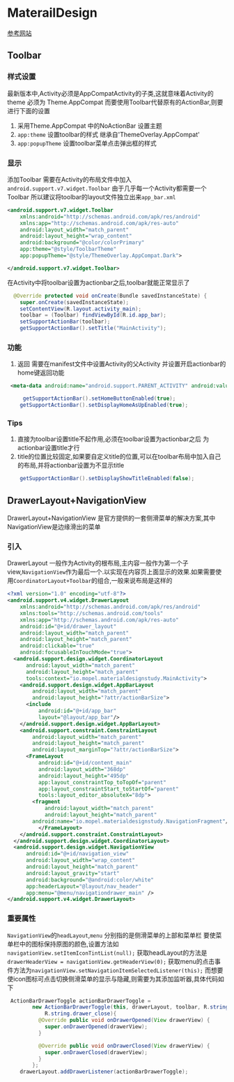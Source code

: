 # MaterailDesign
[参考网站](https://material.io/)
## Toolbar

### 样式设置
最新版本中,Activity必须是AppCompatActivity的子类,这就意味着Activity的theme 必须为 Theme.AppCompat 
而要使用Toolbar代替原有的ActionBar,则要进行下面的设置
1. 采用Theme.AppCompat 中的NoActionBar 设置主题
2. `app:theme` 设置toolbar的样式 继承自'ThemeOverlay.AppCompat'
3. `app:popupTheme` 设置toolbar菜单点击弹出框的样式

### 显示
添加Toolbar 需要在Activity的布局文件中加入 `android.support.v7.widget.Toolbar`
由于几乎每一个Activity都需要一个Toolbar 所以建议将toolbar的layout文件独立出来`app_bar.xml`
```xml
<android.support.v7.widget.Toolbar
    xmlns:android="http://schemas.android.com/apk/res/android"
    xmlns:app="http://schemas.android.com/apk/res-auto"
    android:layout_width="match_parent"
    android:layout_height="wrap_content"
    android:background="@color/colorPrimary"
    app:theme="@style/ToolbarTheme"
    app:popupTheme="@style/ThemeOverlay.AppCompat.Dark">

</android.support.v7.widget.Toolbar>
```
在Activity中将toolbar设置为actionbar之后,toolbar就能正常显示了
```java
  @Override protected void onCreate(Bundle savedInstanceState) {
    super.onCreate(savedInstanceState);
    setContentView(R.layout.activity_main);
    toolbar = (Toolbar) findViewById(R.id.app_bar);
    setSupportActionBar(toolbar);
    getSupportActionBar().setTitle("MainActivity");
```
### 功能
1. 返回 需要在manifest文件中设置Activity的父Activity 并设置开启actionbar的home键返回功能
```xml
 <meta-data android:name="android.support.PARENT_ACTIVITY" android:value=".MainActivity"/>
```
```java
     getSupportActionBar().setHomeButtonEnabled(true);
    getSupportActionBar().setDisplayHomeAsUpEnabled(true);
```

### Tips
1. 直接为toolbar设置title不起作用,必须在toolbar设置为actionbar之后 为actionbar设置title才行
2. title的位置比较固定,如果要自定义title的位置,可以在toolbar布局中加入自己的布局,并将actionbar设置为不显示title
```java
    getSupportActionBar().setDisplayShowTitleEnabled(false);
```

## DrawerLayout+NavigationView
DrawerLayout+NavigationView 是官方提供的一套侧滑菜单的解决方案,其中NavigationView是边缘滑出的菜单
### 引入
DrawerLayout 一般作为Activity的根布局,主内容一般作为第一个子view,`NavigationView`作为最后一个.以实现在内容页上面显示的效果.如果需要使用`CoordinatorLayout+Toolbar`的组合,一般来说布局是这样的
```xml
<?xml version="1.0" encoding="utf-8"?>
<android.support.v4.widget.DrawerLayout
    xmlns:android="http://schemas.android.com/apk/res/android"
    xmlns:tools="http://schemas.android.com/tools"
    xmlns:app="http://schemas.android.com/apk/res-auto"
    android:id="@+id/drawer_layout"
    android:layout_width="match_parent"
    android:layout_height="match_parent"
    android:clickable="true"
    android:focusableInTouchMode="true">
  <android.support.design.widget.CoordinatorLayout
      android:layout_width="match_parent"
      android:layout_height="match_parent"
      tools:context="io.mopel.materialdesignstudy.MainActivity">
    <android.support.design.widget.AppBarLayout
        android:layout_width="match_parent"
        android:layout_height="?attr/actionBarSize">
      <include
          android:id="@+id/app_bar"
          layout="@layout/app_bar"/>
    </android.support.design.widget.AppBarLayout>
    <android.support.constraint.ConstraintLayout
        android:layout_width="match_parent"
        android:layout_height="match_parent"
        android:layout_marginTop="?attr/actionBarSize">
      <FrameLayout
          android:id="@+id/content_main"
          android:layout_width="368dp"
          android:layout_height="495dp"
          app:layout_constraintTop_toTopOf="parent"
          app:layout_constraintStart_toStartOf="parent"
          tools:layout_editor_absoluteX="8dp">
        <fragment
            android:layout_width="match_parent"
            android:layout_height="match_parent"
        android:name="io.mopel.materialdesignstudy.NavigationFragment"/>
          </FrameLayout>
    </android.support.constraint.ConstraintLayout>
  </android.support.design.widget.CoordinatorLayout>
  <android.support.design.widget.NavigationView
      android:id="@+id/navigation_view"
      android:layout_width="wrap_content"
      android:layout_height="match_parent"
      android:layout_gravity="start"
      android:background="@android:color/white"
      app:headerLayout="@layout/nav_header"
      app:menu="@menu/navigationdrawer_main" />
</android.support.v4.widget.DrawerLayout>
```
### 重要属性
`NavigationView`的`headLayout`,`menu` 分别指的是侧滑菜单的上部和菜单栏
要使菜单栏中的图标保持原图的颜色,设置方法如`navigationView.setItemIconTintList(null);`
获取headLayout的方法是` drawerHeaderView = navigationView.getHeaderView(0);`
获取menu的点击事件方法为`navigationView.setNavigationItemSelectedListener(this);`
而想要使icon图标可点击切换侧滑菜单的显示与隐藏,则需要为其添加监听器,具体代码如下
```java
 ActionBarDrawerToggle actionBarDrawerToggle =
        new ActionBarDrawerToggle(this, drawerLayout, toolbar, R.string.drawer_open,
            R.string.drawer_close){
          @Override public void onDrawerOpened(View drawerView) {
            super.onDrawerOpened(drawerView);
          }

          @Override public void onDrawerClosed(View drawerView) {
            super.onDrawerClosed(drawerView);
          }
        };
    drawerLayout.addDrawerListener(actionBarDrawerToggle);
```
